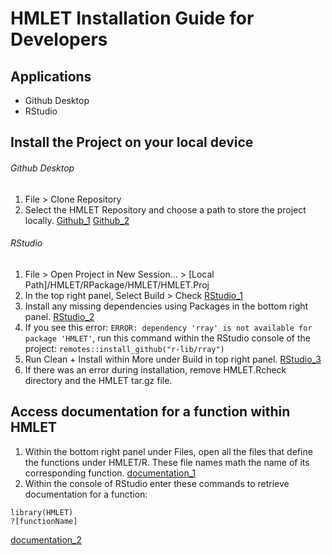 # HMLET Installation Guide for Developers

## Applications
* Github Desktop
* RStudio 

## Install the Project on your local device 
###### Github Desktop
1. File > Clone Repository 
2. Select the HMLET Repository and choose a path to store the project locally. 
[Github_1](/README_imgs/github_1.png)
[Github_2](/README_imgs/github_2.png)

###### RStudio 
1. File > Open Project in New Session... > [Local Path]/HMLET/RPackage/HMLET/HMLET.Proj
2. In the top right panel, Select Build > Check
[RStudio_1](/README_imgs/RStudio_1.png)
3. Install any missing dependencies using Packages in the bottom right panel. 
[RStudio_2](/README_imgs/RStudio_2.png)
4. If you see this error: `ERROR: dependency 'rray' is not available for package 'HMLET'`, run this command within the RStudio console of the project: `remotes::install_github("r-lib/rray")`
5. Run Clean + Install within More under Build in top right panel. 
[RStudio_3](/README_imgs/RStudio_3.png)
6. If there was an error during installation, remove HMLET.Rcheck directory and the HMLET tar.gz file. 

## Access documentation for a function within HMLET 
1. Within the bottom right panel under Files, open all the files that define the functions under HMLET/R. These file names math the name of its corresponding function. 
[documentation_1](/README_imgs/documentation_1.png)
2. Within the console of RStudio enter these commands to retrieve documentation for a function:
```
library(HMLET)
?[functionName]
```
[documentation_2](/README_imgs/documentation_2.png)
